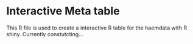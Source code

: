 # Interactive Meta table
This R file is used to create a interactive R table for the haemdata with R shiny. Currently constutcting...
